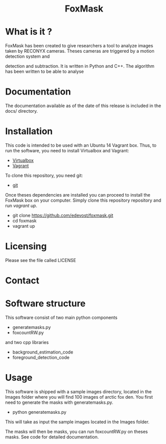 <center> <h1>FoxMask</h1> </center>

What is it ?
==============
FoxMask has been created to give researchers a tool to
analyze images taken by RECONYX cameras. Theses cameras
are triggered by a motion detection system and


detection and subtraction. It is written in Python and C++.
The algorithm has been written to be able to analyse

Documentation
=============
The documentation available as of the date of this release is
included in the docs/ directory.

Installation
=============
This code is intended to be used with an Ubuntu 14 Vagrant box.
Thus, to run the software, you need to install Virtualbox and Vagrant:
- [Virtualbox](https://www.virtualbox.org/)
- [Vagrant](https://www.vagrantup.com/)

To clone this repository, you need git:
- [git](https://git-scm.com/)

Once theses dependencies are installed you can proceed to install
the FoxMask box on your computer. Simply clone this repository
repository and run *vagrant up*.

- git clone https://github.com/edevost/foxmask.git
- cd foxmask
- vagrant up

Licensing
=========
Please see the file called LICENSE

Contact
=======


Software structure
===================
This software consist of two main python components

- generatemasks.py
- foxcountRW.py

and two cpp libraries

- background_estimation_code
- foreground_detection_code

Usage
=====
This software is shipped with a sample images directory, located
in the Images folder where you will find 100 images of arctic fox den.
You first need to generate the masks with generatemasks.py.
- python generatemasks.py

This will take as input the sample images located in the Images folder.

The masks will then be
masks, you can run foxcountRW.py on theses masks. See code for detailed documentation.
